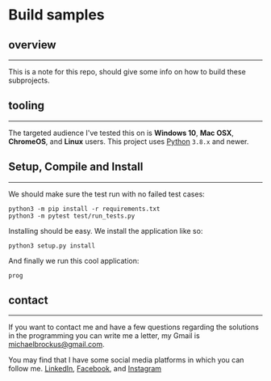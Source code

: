 # Build samples

## overview

* * *

This is a note for this repo, should give some info on how
to build these subprojects.

## tooling

* * *

The targeted audience I've tested this on is **Windows 10**,
**Mac OSX**, **ChromeOS**, and **Linux** users. This project
uses [Python](https://www.python.org/) `3.8.x` and newer.

## Setup, Compile and Install

* * *

We should make sure the test run with no failed test cases:

```console
python3 -m pip install -r requirements.txt
python3 -m pytest test/run_tests.py
```

Installing should be easy. We install the application like so:

```console
python3 setup.py install
```

And finally we run this cool application:

```console
prog
```

## contact

* * *

If you want to contact me and have a few questions
regarding the solutions in the programming you can write
me a letter, my Gmail is <michaelbrockus@gmail.com>.

You may find that I have some social media platforms
in which you can follow me. [LinkedIn](https://www.linkedin.com/in/michael-brockus), [Facebook](https://facebook.com/michael.brockus.555), and [Instagram](https://instagram.com/michael_gene_brockus/)
